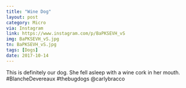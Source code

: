 ```yaml
---
title: "Wine Dog"
layout: post
category: Micro
via: Instagram
link: https://www.instagram.com/p/BaPKSEVH_vS
img: BaPKSEVH_vS.jpg
tn: BaPKSEVH_vS.jpg
tags: [Dogs]
date: 2017-10-14
---
```

This is definitely our dog. She fell asleep with a wine cork in her mouth. 
#BlancheDevereaux #thebugdogs @carlybracco